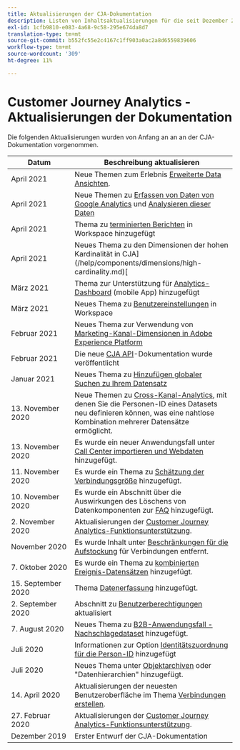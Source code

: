 ```yaml
---
title: Aktualisierungen der CJA-Dokumentation
description: Listen von Inhaltsaktualisierungen für die seit Dezember 2019 festgelegte Dokumentation des Customer Journey Analytics
exl-id: 1cfb9810-e083-4a68-9c58-295e674da8d7
translation-type: tm+mt
source-git-commit: b552fc55e2c4167c1ff903a0ac2a8d6559839606
workflow-type: tm+mt
source-wordcount: '309'
ht-degree: 11%

---
```


# Customer Journey Analytics - Aktualisierungen der Dokumentation

Die folgenden Aktualisierungen wurden von Anfang an an an der CJA-Dokumentation vorgenommen.

| Datum | Beschreibung aktualisieren |
| --- | --- |
| April 2021 | Neue Themen zum Erlebnis [Erweiterte Data Ansichten](/help/data-views/data-views.md). |
| April 2021 | Neue Themen zu [Erfassen von Daten von Google Analytics](/help/use-cases/ga-to-cja.md) und [Analysieren dieser Daten](/help/use-cases/ga-to-cja-reporting.md) |
| April 2021 | Thema zu [terminierten Berichten](/help/analysis-workspace/curate-share/t-schedule-report.md) in Workspace hinzugefügt |
| April 2021 | Neues Thema zu den Dimensionen der hohen Kardinalität in CJA](/help/components/dimensions/high-cardinality.md)[ |
| März 2021 | Thema zur Unterstützung für [Analytics-Dashboard](/help/mobile-app/home.md) (mobile App) hinzugefügt |
| März 2021 | Neues Thema zu [Benutzereinstellungen](/help/analysis-workspace/user-preferences.md) in Workspace |
| Februar 2021 | Neues Thema zur Verwendung von [Marketing-Kanal-Dimensionen in Adobe Experience Platform](/help/use-cases/marketing-channels.md) |
| Februar 2021 | Die neue [CJA API](https://www.adobe.io/cja-apis/docs/)-Dokumentation wurde veröffentlicht |
| Januar 2021 | Neues Thema zu [Hinzufügen globaler Suchen zu Ihrem Datensatz](/help/use-cases/global-lookups.md) |
| 13. November 2020 | Neue Themen zu [Cross-Kanal-Analytics](/help/connections/cca/overview.md), mit denen Sie die Personen-ID eines Datasets neu definieren können, was eine nahtlose Kombination mehrerer Datensätze ermöglicht. |
| 13. November 2020 | Es wurde ein neuer Anwendungsfall unter [Call Center importieren und Webdaten](/help/use-cases/call-center.md) hinzugefügt. |
| 11. November 2020 | Es wurde ein Thema zu [Schätzung der Verbindungsgröße](/help/connections/estimate-connection-size.md) hinzugefügt. |
| 10. November 2020 | Es wurde ein Abschnitt über die Auswirkungen des Löschens von Datenkomponenten zur [FAQ](/help/getting-started/cja-faq.md) hinzugefügt. |
| 2. November 2020 | Aktualisierungen der [Customer Journey Analytics-Funktionsunterstützung](/help/getting-started/cja-aa.md). |
| November 2020 | Es wurde Inhalt unter [Beschränkungen für die Aufstockung](https://experienceleague.adobe.com/docs/analytics-platform/using/cja-connections/create-connection.html?lang=en#backfill-historical-data) für Verbindungen entfernt. |
| 7. Oktober 2020 | Es wurde ein Thema zu [kombinierten Ereignis-Datensätzen](/help/connections/combined-dataset.md) hinzugefügt. |
| 15. September 2020 | Thema [Datenerfassung](/help/use-cases/data-ingestion.md) hinzugefügt. |
| 2. September 2020 | Abschnitt zu [Benutzerberechtigungen](https://experienceleague.adobe.com/docs/analytics-platform/using/cja-overview/cja-overview.html?lang=de-DE) aktualisiert |
| 7. August 2020 | Neues Thema zu [B2B-Anwendungsfall - Nachschlagedataset](/help/use-cases/b2b.md) hinzugefügt. |
| Juli 2020 | Informationen zur Option [Identitätszuordnung für die Person-ID](https://experienceleague.adobe.com/docs/analytics-platform/using/cja-connections/create-connection.html?lang=en) hinzugefügt |
| Juli 2020 | Neues Thema unter [Objektarchiven](/help/use-cases/object-arrays.md) oder &quot;Datenhierarchien&quot; hinzugefügt. |
| 14. April 2020 | Aktualisierungen der neuesten Benutzeroberfläche im Thema [Verbindungen erstellen](/help/connections/create-connection.md). |
| 27. Februar 2020 | Aktualisierungen der [Customer Journey Analytics-Funktionsunterstützung](/help/getting-started/cja-aa.md). |
| Dezember 2019 | Erster Entwurf der CJA-Dokumentation |
